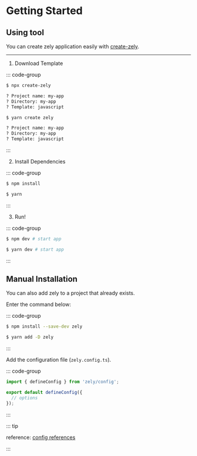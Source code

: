# Getting Started

## Using tool

You can create zely application easily with [create-zely](https://npmjs.com/package/create-zely).

---

1. Download Template

::: code-group

```bash [npx]
$ npx create-zely

? Project name: my-app
? Directory: my-app
? Template: javascript
```

```bash [yarn]
$ yarn create zely

? Project name: my-app
? Directory: my-app
? Template: javascript
```

:::

2. Install Dependencies

::: code-group

```bash [npm]
$ npm install
```

```bash [yarn]
$ yarn
```

:::

3. Run!

::: code-group

```bash [npm]
$ npm dev # start app
```

```bash [yarn]
$ yarn dev # start app
```

:::

## Manual Installation

You can also add zely to a project that already exists.

Enter the command below:

::: code-group

```bash [npm]
$ npm install --save-dev zely
```

```bash [yarn]
$ yarn add -D zely
```

:::

Add the configuration file (`zely.config.ts`).

::: code-group

```ts [zely.config.ts]
import { defineConfig } from 'zely/config';

export default defineConfig({
  // options
});
```

:::

::: tip

reference: [config references](/apis/config)

:::
